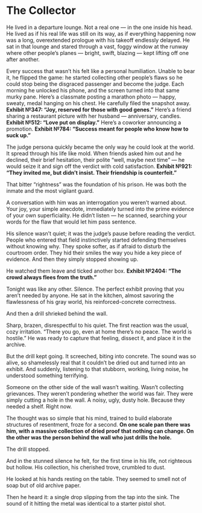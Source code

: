 # The Collector

He lived in a departure lounge. Not a real one — in the one inside his head. He lived as if his real life was still on its way, as if everything happening now was a long, overextended prologue with his takeoff endlessly delayed. He sat in that lounge and stared through a vast, foggy window at the runway where other people’s planes — bright, swift, blazing — kept lifting off one after another.

Every success that wasn’t his felt like a personal humiliation. Unable to bear it, he flipped the game: he started collecting other people’s flaws so he could stop being the disgraced passenger and become the judge. Each morning he unlocked his phone, and the screen turned into that same murky pane. Here’s a classmate posting a marathon photo — happy, sweaty, medal hanging on his chest. He carefully filed the snapshot away. **Exhibit №347: “Joy, reserved for those with good genes.”** Here’s a friend sharing a restaurant picture with her husband — anniversary, candles. **Exhibit №512: “Love put on display.”** Here’s a coworker announcing a promotion. **Exhibit №784: “Success meant for people who know how to suck up.”**

The judge persona quickly became the only way he could look at the world. It spread through his life like mold. When friends asked him out and he declined, their brief hesitation, their polite “well, maybe next time” — he would seize it and sign off the verdict with cold satisfaction. **Exhibit №921: “They invited me, but didn’t insist. Their friendship is counterfeit.”**

That bitter “rightness” was the foundation of his prison. He was both the inmate and the most vigilant guard.

A conversation with him was an interrogation you weren’t warned about. Your joy, your simple anecdote, immediately turned into the prime evidence of your own superficiality. He didn’t listen — he scanned, searching your words for the flaw that would let him pass sentence.

His silence wasn’t quiet; it was the judge’s pause before reading the verdict. People who entered that field instinctively started defending themselves without knowing why. They spoke softer, as if afraid to disturb the courtroom order. They hid their smiles the way you hide a key piece of evidence. And then they simply stopped showing up.

He watched them leave and ticked another box. **Exhibit №2404: “The crowd always flees from the truth.”**

Tonight was like any other. Silence. The perfect exhibit proving that you aren’t needed by anyone. He sat in the kitchen, almost savoring the flawlessness of his gray world, his reinforced-concrete correctness.

And then a drill shrieked behind the wall.

Sharp, brazen, disrespectful to his quiet. The first reaction was the usual, cozy irritation. “There you go, even at home there’s no peace. The world is hostile.” He was ready to capture that feeling, dissect it, and place it in the archive.

But the drill kept going. It screeched, biting into concrete. The sound was so alive, so shamelessly real that it couldn’t be dried out and turned into an exhibit. And suddenly, listening to that stubborn, working, living noise, he understood something terrifying.

Someone on the other side of the wall wasn’t waiting. Wasn’t collecting grievances. They weren’t pondering whether the world was fair. They were simply cutting a hole in the wall. A noisy, ugly, dusty hole. Because they needed a shelf. Right now.

The thought was so simple that his mind, trained to build elaborate structures of resentment, froze for a second. **On one scale pan there was him, with a massive collection of dried proof that nothing can change. On the other was the person behind the wall who just drills the hole.**

The drill stopped.

And in the stunned silence he felt, for the first time in his life, not righteous but hollow. His collection, his cherished trove, crumbled to dust.

He looked at his hands resting on the table. They seemed to smell not of soap but of old archive paper.

Then he heard it: a single drop slipping from the tap into the sink. The sound of it hitting the metal was identical to a starter pistol shot.
